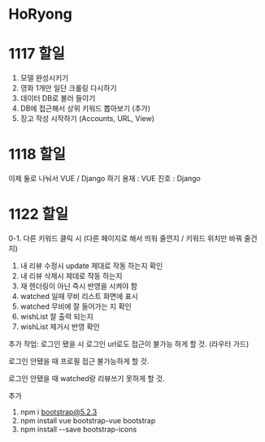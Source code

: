 # HoRyong

# 1117 할일

1. 모델 완성시키기
2. 영화 1개만 일단 크롤링 다시하기
3. 데이터 DB로 불러 들이기
4. DB에 접근해서 상위 키워드 뽑아보기
(추가)
5. 장고 작성 시작하기 (Accounts, URL, View)

# 1118 할일

이제 둘로 나눠서 VUE / Django 하기
용재 : VUE
진호 : Django

# 1122 할일 
0-1. 다른 키워드 클릭 시 (다른 페이지로 해서 띄워 줄껀지 / 키워드 위치만 바꿔 줄건지)

1. 내 리뷰 수정시 update 제대로 작동 하는지 확인
2. 내 리뷰 삭제시 제데로 작동 하는지
3. 재 렌더링이 아닌 즉시 반영을 시켜야 함
4. watched 일때 무비 리스트 화면에 표시
5. watched 무비에 잘 들어가는 지 확인
6. wishList 잘 출력 되는지
7. wishList 제거시 반영 확인

추가 작업:
로그인 됐을 시 로그인 url로도 접근이 불가능 하게 할 것. (라우터 가드)

로그인 안됐을 때 프로필 접근 불가능하게 할 것.

로그인 안됐을 때 watched랑 리뷰쓰기 못하게 할 것.

추가 
1. npm i bootstrap@5.2.3
2. npm install vue bootstrap-vue bootstrap
3. npm install --save bootstrap-icons
